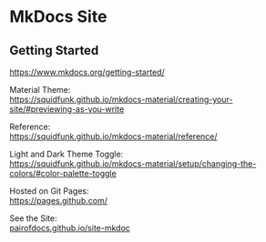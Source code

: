 # MkDocs Site

## Getting Started
https://www.mkdocs.org/getting-started/

Material Theme:  
https://squidfunk.github.io/mkdocs-material/creating-your-site/#previewing-as-you-write

Reference:  
https://squidfunk.github.io/mkdocs-material/reference/

Light and Dark Theme Toggle:  
https://squidfunk.github.io/mkdocs-material/setup/changing-the-colors/#color-palette-toggle

Hosted on Git Pages:  
https://pages.github.com/

See the Site:  
[pairofdocs.github.io/site-mkdoc](https://pairofdocs.github.io/site-mkdoc/)
